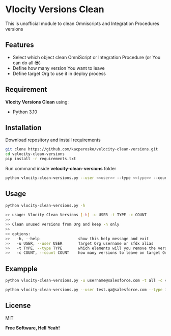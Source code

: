 # Vlocity Versions Clean

This is unofficial module to clean Omniscripts and Integration Procedures versions


## Features

- Select which object clean OmniScript or Integration Procedure (or You can do all 😎)
- Define how many version You want to leave
- Define target Org to use it in deploy process

## Requirement

**Vlocity Versions Clean** using:

- Python 3.10


## Installation



Download repository and install requirements
```sh
git clone https://github.com/kacperosko/velocity-clean-versions.git
cd velocity-clean-versions
pip install -r requirements.txt 
```

Run command inside **velocity-clean-versions** folder

```sh
python vlocity-clean-versions.py --user <<user>> --type <<type>> --count <<count>>
```

## Usage

```sh
python vlocity-clean-versions.py -h
              
>> usage: Vlocity Clean Versions [-h] -u USER -t TYPE -c COUNT
>> 
>> Clean unused versions from Org and keep -n only
>> 
>> options:
>>   -h, --help                 show this help message and exit
>>   -u USER, --user USER       Target Org username or sfdx alias
>>   -t TYPE, --type TYPE       which elements will you remove the version, 'os' 'ip' 'all'
>>   -c COUNT, --count COUNT    how many versions to leave on target Org excluding Activated Version
```

## Exampple
```sh
python vlocity-clean-versions.py -u username@salesforce.com -t all -c 4
```

```sh
python vlocity-clean-versions.py --user test.qa@salesforce.com --type ip --count 1
```


## License

MIT

**Free Software, Hell Yeah!**

